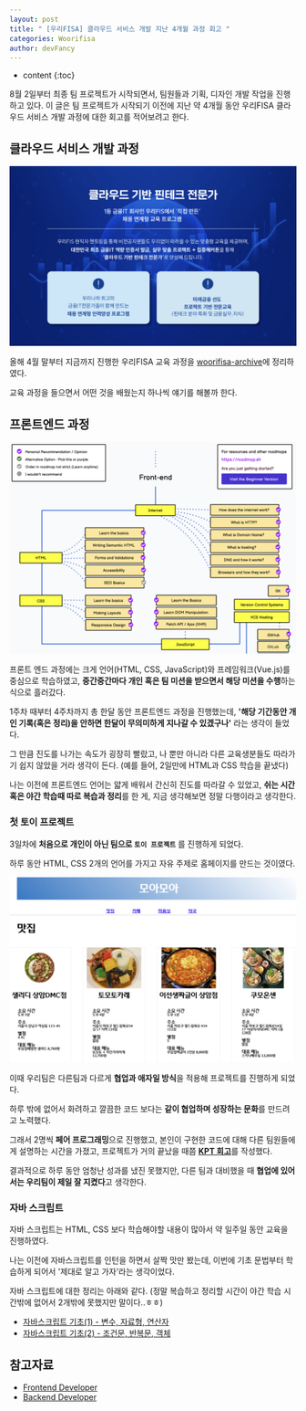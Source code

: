 ```yaml
---
layout: post
title: " [우리FISA] 클라우드 서비스 개발 지난 4개월 과정 회고 "
categories: Woorifisa
author: devFancy
---
```

* content
{:toc}

8월 2일부터 최종 팀 프로젝트가 시작되면서, 팀원들과 기획, 디자인 개발 작업을 진행하고 있다.
이 글은 팀 프로젝트가 시작되기 이전에 지난 약 4개월 동안 우리FISA 클라우드 서비스 개발 과정에 대한 회고를 적어보려고 한다.

## 클라우드 서비스 개발 과정

![](/assets/img/woorifisa/woori_fisa_2.png)

올해 4월 말부터 지금까지 진행한 우리FISA 교육 과정을 [woorifisa-archive](https://github.com/devFancy/woorifisa-archive)에 정리하였다.

교육 과정을 들으면서 어떤 것을 배웠는지 하나씩 얘기를 해볼까 한다.

## 프론트엔드 과정

![](/assets/img/woorifisa/frontend-roadmap.png)

프론트 엔드 과정에는 크게 언어(HTML, CSS, JavaScript)와 프레임워크(Vue.js)를 중심으로 학습하였고, **중간중간마다 개인 혹은 팀 미션을 받으면서 해당 미션을 수행**하는 식으로 흘러갔다.

1주차 때부터 4주차까지 총 한달 동안 프론트엔드 과정을 진행했는데, **'해당 기간동안 개인 기록(혹은 정리)을 안하면 한달이 무의미하게 지나갈 수 있겠구나'** 라는 생각이 들었다.

그 만큼 진도를 나가는 속도가 굉장히 빨랐고, 나 뿐만 아니라 다른 교육생분들도 따라가기 쉽지 않았을 거라 생각이 든다. (예를 들어, 2일만에 HTML과 CSS 학습을 끝냈다)

나는 이전에 프론트엔드 언어는 얇게 배워서 간신히 진도를 따라갈 수 있었고, **쉬는 시간 혹은 야간 학습때 따로 복습과 정리**를 한 게, 지금 생각해보면 정말 다행이라고 생각한다.

### 첫 토이 프로젝트

3일차에 **처음으로 개인이 아닌 팀으로 `토이 프로젝트`** 를 진행하게 되었다.

하루 동안 HTML, CSS 2개의 언어를 가지고 자유 주제로 홈페이지를 만드는 것이였다.

![](/assets/img/woorifisa/frontend-moamoa.png)

이때 우리팀은 다른팀과 다르게 **협업과 애자일 방식**을 적용해 프로젝트를 진행하게 되었다.

하루 밖에 없어서 화려하고 깔끔한 코드 보다는 **같이 협업하며 성장하는 문화**를 만드려고 노력했다.

그래서 2명씩 **페어 프로그래밍**으로 진행했고, 본인이 구현한 코드에 대해 다른 팀원들에게 설명하는 시간을 가졌고, 프로젝트가 거의 끝났을 때쯤 [**KPT 회고**](https://github.com/devFancy/html-css-moamoa/wiki/KPT-회고)를 작성했다.

결과적으로 하루 동안 엄청난 성과를 냈진 못했지만, 다른 팀과 대비했을 때 **협업에 있어서는 우리팀이 제일 잘 지켰다**고 생각한다.

### 자바 스크립트

자바 스크립트는 HTML, CSS 보다 학습해야할 내용이 많아서 약 일주일 동안 교육을 진행하였다.

나는 이전에 자바스크립트를 인턴을 하면서 살짝 맛만 봤는데, 이번에 기초 문법부터 학습하게 되어서 '제대로 알고 가자'라는 생각이었다.

자바 스크립트에 대한 정리는 아래와 같다. (정말 복습하고 정리할 시간이 야간 학습 시간밖에 없어서 2개밖에 못했지만 말이다..ㅎㅎ)

- [자바스크립트 기초(1) - 변수, 자료형, 연산자](https://devfancy.github.io/Javascript-1/)
- [자바스크립트 기초(2) - 조건문, 반복문, 객체](https://devfancy.github.io/JavaScript-2/)


## 참고자료

- [Frontend Developer](https://roadmap.sh/frontend)
- [Backend Developer](https://roadmap.sh/backend)